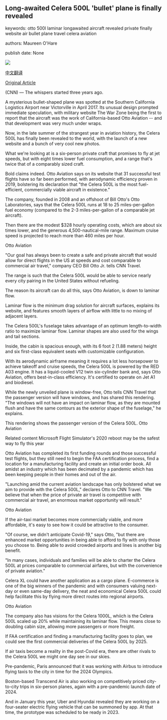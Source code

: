 ## Long-awaited Celera 500L 'bullet' plane is finally revealed

keywords: otto 500l laminar longawaited aircraft revealed private finally website air bullet plane travel celera aviation

authors: Maureen O'Hare

publish date: None

![](https://cdn.cnn.com/cnnnext/dam/assets/200827161419-celera-500l-3-4-belly-super-tease.jpg)

[中文翻译](Long-awaited%20Celera%20500L%20%27bullet%27%20plane%20is%20finally%20revealed_zh.md)

[Original Article](https://edition.cnn.com/travel/article/celera-500l-plane/index.html)

(CNN) — The whispers started three years ago.

A mysterious bullet-shaped plane was spotted at the Southern California Logistics Airport near Victorville in April 2017. Its unusual design prompted immediate speculation, with military website The War Zone being the first to report that the aircraft was the work of California-based Otto Aviation -- and that development was very much under wraps.

Now, in the late summer of the strangest year in aviation history, the Celera 500L has finally been revealed to the world, with the launch of a new website and a bunch of very cool new photos.

What we're looking at is a six-person private craft that promises to fly at jet speeds, but with eight times lower fuel consumption, and a range that's twice that of a comparably sized craft.

Bold claims indeed. Otto Aviation says on its website that 31 successful test flights have so far been performed, with aerodynamic efficiency proven in 2019, bolstering its declaration that "the Celera 500L is the most fuel-efficient, commercially viable aircraft in existence."

The company, founded in 2008 and an offshoot of Bill Otto's Otto Laboratories, says that the Celera 500L runs at 18 to 25 miles-per-gallon fuel economy (compared to the 2-3 miles-per-gallon of a comparable jet aircraft).

Then there are the modest $328 hourly operating costs, which are about six times lower, and the generous 4,500-nautical-mile range. Maximum cruise speed is projected to reach more than 460 miles per hour.

Otto Aviation

"Our goal has always been to create a safe and private aircraft that would allow for direct flights in the US at speeds and cost comparable to commercial air travel," company CEO Bill Otto Jr. tells CNN Travel.

The range is such that the Celera 500L would be able to service nearly every city pairing in the United States without refueling.

The reason its aircraft can do all this, says Otto Aviation, is down to laminar flow.

Laminar flow is the minimum drag solution for aircraft surfaces, explains its website, and features smooth layers of airflow with little to no mixing of adjacent layers.

The Celera 500L's fuselage takes advantage of an optimum length-to-width ratio to maximize laminar flow. Laminar shapes are also used for the wings and tail sections.

Inside, the cabin is spacious enough, with its 6 foot 2 (1.88 meters) height and six first-class equivalent seats with customizable configuration.

With its aerodynamic airframe meaning it requires a lot less horsepower to achieve takeoff and cruise speeds, the Celera 500L is powered by the RED A03 engine. It has a liquid-cooled V12 twin six-cylinder bank and, says Otto Aviation, offers best-in-class efficiency. It's certified to operate on Jet A1 and biodiesel.

While the newly unveiled plane is window-free, Otto tells CNN Travel that the passenger version will have windows, and has shared this rendering. "The windows will not have an impact on laminar flow, as they are mounted flush and have the same contours as the exterior shape of the fuselage," he explains.

This rendering shows the passenger version of the Celera 500L. Otto Aviation

Related content Microsoft Flight Simulator's 2020 reboot may be the safest way to fly this year

Otto Aviation has completed its first funding rounds and those successful test flights, but they still need to begin the FAA certification process, find a location for a manufacturing facility and create an initial order book. All amidst an industry which has been decimated by a pandemic which has been keeping people in their homes and out of the air.

"Launching amid the current aviation landscape has only bolstered what we aim to provide with the Celera 500L," declares Otto to CNN Travel. "We believe that when the price of private air travel is competitive with commercial air travel, an enormous market opportunity will result."

Otto Aviation

If the air-taxi market becomes more commercially viable, and more affordable, it's easy to see how it could be attractive to the consumer.

"Of course, we didn't anticipate Covid-19," says Otto, "but there are enhanced market opportunities in being able to afford to fly with only those you choose to. Being able to avoid crowded airports and lines is another big benefit.

"In many cases, individuals and families will be able to charter the Celera 500L at prices comparable to commercial airfares, but with the convenience of private aviation."

Celera XL could have another application as a cargo plane. E-commerce is one of the big winners of the pandemic and with consumers valuing next-day or even same-day delivery, the neat and economical Celera 500L could help facilitate this by flying more direct routes into regional airports.

Otto Aviation

The company also has visions for the Celera 1000L, whiich is the Celera 500L scaled up 20% while maintaining its laminar flow. This means close to doubling cabin size, allowing more passengers or more freight.

If FAA certification and finding a manufacturing facility goes to plan, we could see the first commercial deliveries of the Celera 500L by 2025.

If air taxis become a reality in the post-Covid era, there are other rivals to the Celera 500L we might one day see in our skies.

Pre-pandemic, Paris announced that it was working with Airbus to introduce flying taxis to the city in time for the 2024 Olympics.

Boston-based Transcend Air is also working on competitively priced city-to-city trips in six-person planes, again with a pre-pandemic launch date of 2024.

And in January this year, Uber and Hyundai revealed they are working on a four-seater electric flying vehicle that can be summoned by app. At that time, the prototype was scheduled to be ready in 2023.